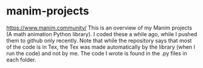 # manim-projects

https://www.manim.community/
This is an overview of my Manim projects (A math animation Python library).
I coded these a while ago, while I pushed them to github only recently. 
Note that while the repository says that most of the code is in Tex, the Tex was made automatically by the library (when I run the code) and not by me. 
The code I wrote is found in the .py files in each folder.
